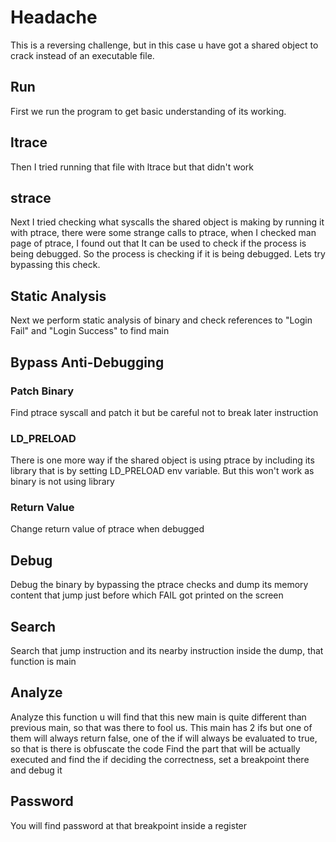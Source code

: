 # Headache
This is a reversing challenge, but in this case u have got a shared object to crack instead of an executable file.

## Run 
First we run the program to get basic understanding of its working.

## ltrace
Then I tried running that file with ltrace but that didn't work

## strace
Next I tried checking what syscalls the shared object is making by running it with ptrace, there were some strange calls to ptrace, when I checked man page of ptrace, I found out that It can be used to check if the process is being debugged. So the process is checking if it is being debugged.
Lets try bypassing this check.

## Static Analysis
Next we perform static analysis of binary and check references to "Login Fail" and "Login Success" to find main

## Bypass Anti-Debugging
### Patch Binary
Find ptrace syscall and patch it but be careful not to break later instruction

### LD_PRELOAD
There is one more way if the shared object is using ptrace by including its library that is by setting LD_PRELOAD env variable. But this won't work as binary is not using library

### Return Value
Change return value of ptrace when debugged

## Debug
Debug the binary by bypassing the ptrace checks and dump its memory content that jump just before which FAIL got printed on the screen

## Search
Search that jump instruction and its nearby instruction inside the dump, that function is main

## Analyze
Analyze this function u will find that this new main is quite different than previous main, so that was there to fool us. This main has 2 ifs but one of them will always return false, one of the if will always be evaluated to true, so that is there is obfuscate the code
Find the part that will be actually executed and find the if deciding the correctness, set a breakpoint there and debug it

## Password
You will find password at that breakpoint inside a register
